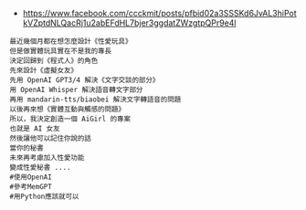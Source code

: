 

* https://www.facebook.com/ccckmit/posts/pfbid02a3SSSKd6JvAL3hiPotkVZptdNLQacRj1u2abEFdHL7bjer3ggdatZWzgtpQPr9e4l


```
最近幾個月都在想怎麼設計《性愛玩具》
但是做實體玩具實在不是我的專長
決定回歸到《程式人》的角色
先來設計《虛擬女友》
先用 OpenAI GPT3/4 解決《文字交談的部分》
用 OpenAI Whisper 解決語音轉文字部分
再用 mandarin-tts/biaobei 解決文字轉語音的問題
以後再來想《實體互動與觸感的問題》
所以，我決定創造一個 AiGirl 的專案
也就是 AI 女友
然後讓他可以記住你說的話
當你的秘書
未來再考慮加入性愛功能
變成性愛秘書 ....
#使用OpenAI
#參考MemGPT
#用Python應該就可以
```
